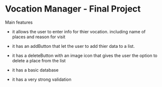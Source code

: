 # Vocation Manager - Final Project

Main features 

* it allows the user to enter info for thier vocation. including name of places and reason for visit

* it has an addButton that let the user to add thier data to a list.

* it has a deleteButton with an image icon that gives the user the option to delete a place from the list

* it has a basic database 

* it has a very strong validation 




